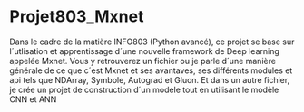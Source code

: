 # Projet803_Mxnet
Dans le cadre de la matière INFO803 (Python avancé), ce projet se base sur l´utlisation et apprentissage d´une nouvelle framework de Deep learning appelée Mxnet.
Vous y retrouverez un fichier ou je parle d´une manière générale de ce que c´est Mxnet et ses avantaves, ses différents modules et api tels que NDArray, Symbole, Autograd et Gluon.
Et dans un autre fichier, je crée un projet de construction d´un modele tout en utilisant le modèle CNN et ANN
